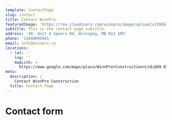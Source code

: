 ```yaml
---
template: ContactPage
slug: contact
title: Contact WinnPro
featuredImage: 'https://res.cloudinary.com/winnpro/image/upload/v1595612913/DSC_2072_gakqe6.jpg'
subtitle: This is the contact page subtitle.
address: '48, Unit A Speers Rd, Winnipeg, MB R2J 1M3'
phone: '12049895941'
email: info@winnpro.ca
locations:
  - lat: ''
    lng: ''
    mapLink: >-
      https://www.google.com/maps/place/WinnPro+Construction+Ltd/@49.8728799,-97.0725718,15z/data=!4m5!3m4!1s0x0:0x695df3daa08feddb!8m2!3d49.8728799!4d-97.0725718
meta:
  description: |
    Contact WinnPro Construction
  title: Contact Page
---
```

# Contact form
